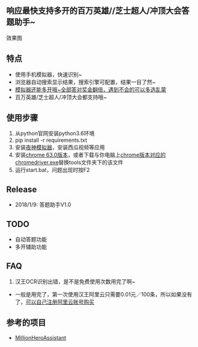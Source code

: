 ## 响应最快支持多开的百万英雄//芝士超人/冲顶大会答题助手~

效果图

## 特点
* 使用手机模拟器，快速识别~
* 浏览器自动搜索显示结果，搜索引擎可配置，结果一目了然~
* [模拟器还能多开哦~全部答对奖金翻倍，遇到不会的可以多选乱蒙](https://www.yeshen.com/blog/duokai/)
* 百万英雄/芝士超人/冲顶大会都支持哦~

## 使用步骤

1. 从python官网安装python3.6环境
2. pip install -r requirements.txt
3. 安装[夜神模拟器](https://www.yeshen.com/cn/download/fullPackage)，安装西瓜视频等应用
4. 安装[chrome 63.0版本](https://download.pchome.net/internet-browser-browser/download-141761.html)，或者下载与你电脑上[chrome版本对应的chromedriver.exe](http://blog.csdn.net/huilan_same/article/details/51896672)替换tools文件夹下的该文件
5. 运行start.bat，问题出现时按F2

## Release

* 2018/1/9: 答题助手V1.0

## TODO

* 自动答题功能
* 多开辅助功能

## FAQ

1. 汉王OCR识别出错，是不是免费使用次数用完了啊~

* 一般是用完了，第一次使用汉王阿里云只需要0.01元／100条，所以如果没有了，[可以自己注册阿里云账号购买](https://market.aliyun.com/products/57124001/cmapi011523.html?spm=5176.10695662.1996646101.searchclickresult.2d006e393rEVI7#sku=yuncode552300000)


## 参考的项目

* [MillionHeroAssistant](https://github.com/smileboywtu/MillionHeroAssistant)
